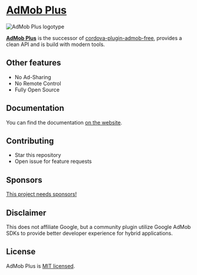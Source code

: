 # [AdMob Plus](https://admob-plus.github.io)

![AdMob Plus logotype](https://admob-plus.github.io/img/logo.png "AdMob Plus logotype")

[**AdMob Plus**](https://admob-plus.github.io) is the successor of [cordova-plugin-admob-free](https://github.com/ratson/cordova-plugin-admob-free), provides a clean API and is build with modern tools.

## Other features

- No Ad-Sharing
- No Remote Control
- Fully Open Source

## Documentation

You can find the documentation [on the website](https://admob-plus.github.io/docs/).

## Contributing

- Star this repository
- Open issue for feature requests

## Sponsors

[This project needs sponsors!](https://admob-plus.github.io/funding)

## Disclaimer

This does not affiliate Google, but a community plugin utilize Google AdMob SDKs to provide better developer experience for hybrid applications.

## License

AdMob Plus is [MIT licensed](./LICENSE).
